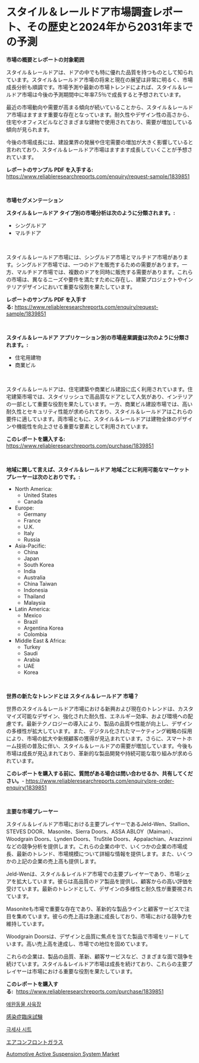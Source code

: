 <p><h1>スタイル＆レールドア市場調査レポート、その歴史と2024年から2031年までの予測</h1></p><p><strong>市場の概要とレポートの対象範囲</strong></p>
<p><p>スタイル＆レールドアは、ドアの中でも特に優れた品質を持つものとして知られています。スタイル＆レールドア市場の将来と現在の展望は非常に明るく、市場成長分析も順調です。市場予測や最新の市場トレンドによれば、スタイル＆レールドア市場は今後の予測期間中に年率7.5％で成長すると予想されています。 </p><p>最近の市場動向や需要が高まる傾向が続いていることから、スタイル＆レールドア市場はますます重要な存在となっています。耐久性やデザイン性の高さから、住宅やオフィスビルなどさまざまな建物で使用されており、需要が増加している傾向が見られます。</p><p>今後の市場成長には、建設業界の発展や住宅需要の増加が大きく影響していると言われており、スタイル＆レールドア市場はますます成長していくことが予想されています。</p></p>
<p><strong>レポートのサンプル PDF を入手する:</strong> <a href="https://www.reliableresearchreports.com/enquiry/request-sample/1839851">https://www.reliableresearchreports.com/enquiry/request-sample/1839851</a></p>
<p>&nbsp;</p>
<p><strong>市場セグメンテーション</strong></p>
<p><strong>スタイル＆レールドア タイプ別の市場分析は次のように分類されます。:</strong></p>
<p><ul><li>シングルドア</li><li>マルチドア</li></ul></p>
<p>&nbsp;</p>
<p><p>スタイル＆レールドア市場には、シングルドア市場とマルチドア市場があります。シングルドア市場では、一つのドアを販売するための需要があります。一方、マルチドア市場では、複数のドアを同時に販売する需要があります。これらの市場は、異なるニーズや要件を満たすために存在し、建築プロジェクトやインテリアデザインにおいて重要な役割を果たしています。</p></p>
<p><strong>レポートのサンプル PDF を入手する:</strong>&nbsp;<a href="https://www.reliableresearchreports.com/enquiry/request-sample/1839851">https://www.reliableresearchreports.com/enquiry/request-sample/1839851</a></p>
<p>&nbsp;</p>
<p><strong> スタイル＆レールドア アプリケーション別の市場産業調査は次のように分類されます。:</strong></p>
<p><ul><li>住宅用建物</li><li>商業ビル</li></ul></p>
<p>&nbsp;</p>
<p><p>スタイル＆レールドアは、住宅建築や商業ビル建設に広く利用されています。住宅建築市場では、スタイリッシュで高品質なドアとして人気があり、インテリアの一部として重要な役割を果たしています。一方、商業ビル建設市場では、高い耐久性とセキュリティ性能が求められており、スタイル＆レールドアはこれらの要件に適しています。両市場ともに、スタイル＆レールドアは建物全体のデザインや機能性を向上させる重要な要素として利用されています。</p></p>
<p><strong>このレポートを購入する:</strong>&nbsp; <a href="https://www.reliableresearchreports.com/purchase/1839851">https://www.reliableresearchreports.com/purchase/1839851</a></p>
<p>&nbsp;</p>
<p><strong>地域に関して言えば、スタイル＆レールドア 地域ごとに利用可能なマーケットプレーヤーは次のとおりです。:</strong></p>
<p><ul>
    <li>
        North America:
        <ul>
            <li>United States</li>
            <li>Canada</li>
        </ul>
    </li>
    <li>
        Europe:
        <ul>
            <li>Germany</li>
            <li>France</li>
            <li>U.K.</li>
            <li>Italy</li>
            <li>Russia</li>
        </ul>
    </li>
    <li>
        Asia-Pacific:
        <ul>
            <li>China</li>
            <li>Japan</li>
            <li>South Korea</li>
            <li>India</li>
            <li>Australia</li>
            <li>China Taiwan</li>
            <li>Indonesia</li>
            <li>Thailand</li>
            <li>Malaysia</li>
        </ul>
    </li>
    <li>
        Latin America:
        <ul>
            <li>Mexico</li>
            <li>Brazil</li>
            <li>Argentina Korea</li>
            <li>Colombia</li>
        </ul>
    </li>
    <li>
        Middle East & Africa:
        <ul>
            <li>Turkey</li>
            <li>Saudi</li>
            <li>Arabia</li>
            <li>UAE</li>
            <li>Korea</li>
        </ul>
    </li>
    </ul></p>
<p>&nbsp;</p>
<p><strong>世界の新たなトレンドとは スタイル＆レールドア 市場？</strong></p>
<p><p>世界のスタイル＆レールドア市場における新興および現在のトレンドは、カスタマイズ可能なデザイン、強化された耐久性、エネルギー効率、および環境への配慮です。最新テクノロジーの導入により、製品の品質や性能が向上し、デザインの多様性が拡大しています。また、デジタル化されたマーケティング戦略の採用により、市場の拡大や新規顧客の獲得が見込まれています。さらに、スマートホーム技術の普及に伴い、スタイル＆レールドアの需要が増加しています。今後も市場は成長が見込まれており、革新的な製品開発や持続可能な取り組みが求められています。</p></p>
<p><strong>このレポートを購入する前に、質問がある場合は問い合わせるか、共有してください。</strong>- <a href="https://www.reliableresearchreports.com/enquiry/pre-order-enquiry/1839851">https://www.reliableresearchreports.com/enquiry/pre-order-enquiry/1839851</a></p>
<p>&nbsp;</p>
<p><strong>主要な市場プレーヤー</strong></p>
<p><p>スタイル＆レイルドア市場における主要プレイヤーであるJeld-Wen、Stallion、STEVES DOOR、Masonite、Sierra Doors、ASSA ABLOY（Maiman）、Woodgrain Doors、Lynden Doors、TruStile Doors、Appalachian、Arazzinniなどの競争分析を提供します。これらの企業の中で、いくつかの企業の市場成長、最新のトレンド、市場規模について詳細な情報を提供します。また、いくつかの上記の企業の売上高も提供します。</p><p>Jeld-Wenは、スタイル＆レイルドア市場での主要プレイヤーであり、市場シェアを拡大しています。彼らは高品質のドア製品を提供し、顧客からの高い評価を受けています。最新のトレンドとして、デザインの多様性と耐久性が重要視されています。</p><p>Masoniteも市場で重要な存在であり、革新的な製品ラインと顧客サービスで注目を集めています。彼らの売上高は急速に成長しており、市場における競争力を維持しています。</p><p>Woodgrain Doorsは、デザインと品質に焦点を当てた製品で市場をリードしています。高い売上高を達成し、市場での地位を固めています。</p><p>これらの企業は、製品の品質、革新、顧客サービスなど、さまざまな面で競争を続けています。スタイル＆レイルドア市場は成長を続けており、これらの主要プレイヤーは市場における重要な役割を果たしています。</p></p>
<p><strong>このレポートを購入する:</strong>&nbsp;&nbsp;<a href="https://www.reliableresearchreports.com/purchase/1839851">https://www.reliableresearchreports.com/purchase/1839851</a></p>
<p><p><a href="https://medium.com/@kenza.eliraki/%EB%B0%98%EB%A0%A4%EB%8F%99%EB%AC%BC-%ED%98%B8%ED%85%94-%EC%8B%9C%EC%9E%A5-%EB%8F%99%ED%96%A5-%EB%B0%8F-%EC%8B%9C%EC%9E%A5-%EB%B6%84%EC%84%9D%EC%9D%B4-2024-2031%EB%85%84%EA%B9%8C%EC%A7%80-%EC%98%88%EC%B8%A1%EB%90%98%EC%97%88%EC%8A%B5%EB%8B%88%EB%8B%A4-b2a19a7e27d5">애완동물 사육장</a></p><p><a href="https://medium.com/@briaabshire64/%E6%84%9F%E6%9F%93%E7%97%87%E8%87%A8%E5%BA%8A%E8%A9%A6%E9%A8%93%E5%B8%82%E5%A0%B4-%E5%B8%82%E5%A0%B4cagr-%E5%B8%82%E5%A0%B4%E3%83%88%E3%83%AC%E3%83%B3%E3%83%89-%E3%81%8A%E3%82%88%E3%81%B3%E6%88%90%E9%95%B7%E6%88%A6%E7%95%A5%E3%81%AB%E3%81%A4%E3%81%84%E3%81%A6%E3%81%AE%E6%B4%9E%E5%AF%9F-e414fd8e67d8">感染症臨床試験</a></p><p><a href="https://medium.com/@cliftonfisher9067/%EB%A7%88%EC%9D%B4%ED%81%AC%EB%A1%9C-%ED%8C%8C%EC%9D%B4%EB%B2%84-%EC%8B%9C%ED%8A%B8-%EC%8B%9C%EC%9E%A5-%EB%A9%94%ED%8A%B8%EB%A6%AD%EC%8A%A4%EC%9D%98-%ED%95%B4%EB%8F%85-%EC%8B%9C%EC%9E%A5-%EC%A0%90%EC%9C%A0%EC%9C%A8-%ED%8A%B8%EB%A0%8C%EB%93%9C-%EB%B0%8F-%EC%84%B1%EC%9E%A5-%ED%8C%A8%ED%84%B4-d0bd49406965">극세사 시트</a></p><p><a href="https://medium.com/@ozar19732009/%E3%82%A8%E3%82%A2%E3%82%B3%E3%83%B3%E3%83%87%E3%82%A3%E3%82%B7%E3%83%A7%E3%83%8A%E3%83%BC%E9%A2%A8%E9%98%B2%E5%B8%82%E5%A0%B4-%E5%B8%82%E5%A0%B4cagr-%E5%B8%82%E5%A0%B4%E3%83%88%E3%83%AC%E3%83%B3%E3%83%89-%E3%81%8A%E3%82%88%E3%81%B3%E6%88%90%E9%95%B7%E6%88%A6%E7%95%A5%E3%81%AB%E9%96%A2%E3%81%99%E3%82%8B%E6%B4%9E%E5%AF%9F-ae8e27f8e580">エアコンフロントガラス</a></p><p><a href="https://github.com/Alonsoolds3wq1d81czn8rbol/Market-Research-Report-List-1/blob/main/automotive-active-suspension-system-market.md">Automotive Active Suspension System Market</a></p></p>
